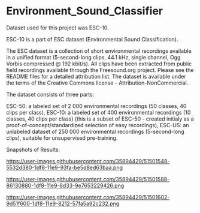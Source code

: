 # Environment_Sound_Classifier

Dataset used for this project was ESC-10.

ESC-10 is a part of ESC dataset (Environmental Sound Classification).


The ESC dataset is a collection of short environmental recordings available in a unified format (5-second-long clips, 44.1 kHz, single channel, Ogg Vorbis compressed @ 192 kbit/s). All clips have been extracted from public field recordings available through the Freesound.org project. Please see the README files for a detailed attribution list. The dataset is available under the terms of the Creative Commons license - Attribution-NonCommercial.

The dataset consists of three parts:

ESC-50: a labeled set of 2 000 environmental recordings (50 classes, 40 clips per class),
ESC-10: a labeled set of 400 environmental recordings (10 classes, 40 clips per class) (this is a subset of ESC-50 - created initialy as a proof-of-concept/standardized selection of easy recordings),
ESC-US: an unlabeled dataset of 250 000 environmental recordings (5-second-long clips), suitable for unsupervised pre-training.

Snapshots of Results:

https://user-images.githubusercontent.com/35894429/51501548-5532d380-1df8-11e9-93fa-be5d8ed63baa.png

https://user-images.githubusercontent.com/35894429/51501588-86130880-1df8-11e9-8d33-9e7653229426.png

https://user-images.githubusercontent.com/35894429/51501602-9d51f600-1df8-11e9-8212-57fa5a92c232.png
